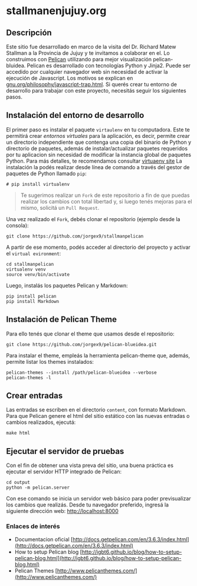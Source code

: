 # stallmanenjujuy.org

## Descripción

Este sitio fue desarrollado en marco de la visita del Dr. Richard Matew Stallman a la Provincia de Jujuy y te invitamos a colaborar en el. Lo construimos con [Pelican](http://blog.pelican.com) utilizando para mejor visualización pelican-bluidea. Pelican es desarrollado con tecnologías Python y Jinja2. Puede ser accedido por cualquier navegador web sin necesidad de activar la ejecución de Javascript. Los motivos se explican en [gnu.org/philosophy/javascript-trap.html](gnu.org/philosophy/javascript-trap.html).
Si querés crear tu entorno de desarrollo para trabajar con este proyecto, necesitás seguir los siguientes pasos.

## Instalación del entorno de desarrollo

El primer paso es instalar el paquete `virtaulenv` en tu computadora. Este te permitirá crear *entornos virtuales* para la aplicación, es decir, permite crear un directorio independiente que contenga una copia del binario de Python y directorio de paquetes, además de instalar/actualizar paquetes requeridos por tu aplicacion sin necesidad de modificar la instancia global de paquetes Python. Para más detalles, te recomendamos consultar [virtuaenv site](https://virtualenv.pypa.io/en/stable/)
La instalación la podés realizar desde línea de comando a través del gestor de paquetes de Python llamado `pip`:
```
# pip install virtualenv
```
> Te sugerimos realizar un `Fork` de este repositorio a fin de que puedas realizar los cambios con total libertad y, si luego tenés mejoras para el mismo, solicitá un `Pull Request`.

Una vez realizado el `Fork`, debés clonar el repositorio (ejemplo desde la consola):
```
git clone https://github.com/jorgex9/stallmanpelican
```
A partir de ese momento, podés acceder al directorio del proyecto y activar el `virtual evironment`:
```
cd stallmanpelican
virtualenv venv
source venv/bin/activate
```
Luego, instalás los paquetes Pelican y Markdown:
```
pip install pelican
pip install Markdown
```
## Instalación de Pelican Theme
Para ello tenés que clonar el theme que usamos desde el repositorio:
```
git clone https://github.com/jorgex9/pelican-blueidea.git
```
Para instalar el theme, empleás la herramienta pelican-theme que, además, permite listar los themes instalados:
```
pelican-themes --install /path/pelican-blueidea --verbose
pelican-themes -l
```
## Crear entradas
Las entradas se escriben en el directorio  `content`, con formato Markdown.
Para que Pelican genere el html del sitio estático con las nuevas entradas o cambios realizados, ejecutá:

```
make html
```
## Ejecutar el servidor de pruebas
Con el fin de obtener una vista preva del sitio, una buena práctica es ejecutar el servidor HTTP integrado de Pelican:

```
cd output
python -m pelican.server
```
Con ese comando se inicia un servidor web básico para poder previsualizar los cambios que realizás. Desde tu navegador preferido, ingresá la siguiente dirección web:
[http://localhost:8000](http://localhost:8000)


### Enlaces de interés
- Documentacion oficial [http://docs.getpelican.com/en/3.6.3/index.html](http://docs.getpelican.com/en/3.6.3/index.html)
- How to setup Pelican blog  [http://igbt6.github.io/blog/how-to-setup-pelican-blog.html](http://igbt6.github.io/blog/how-to-setup-pelican-blog.html)
- Pelican Themes [http://www.pelicanthemes.com/](http://www.pelicanthemes.com/)
